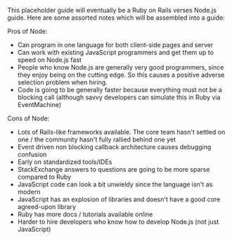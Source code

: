 This placeholder guide will eventually be a Ruby on Rails verses Node.js guide.  Here are some assorted notes which will be assembled into a guide:

Pros of Node:
* Can program in one language for both client-side pages and server
* Can work with existing JavaScript programmers and get them up to speed on Node.js fast
* People who know Node.js are generally very good programmers, since they enjoy being on the cutting edge.  So this causes a positive adverse selection problem when hiring.
* Code is going to be generally faster because everything must not be a blocking call (although savvy developers can simulate this in Ruby via EventMachine)

Cons of Node:
* Lots of Rails-like frameworks available. The core team hasn't settled on one / the community hasn't fully rallied behind one yet
* Event driven non blocking callback architecture causes debugging confusion
* Early on standardized tools/IDEs
* StackExchange answers to questions are going to be more sparse compared to Ruby
* JavaScript code can look a bit unwieldy since the language isn't as modern
* JavaScript has an explosion of libraries and doesn't have a good core agreed-upon library
* Ruby has more docs / tutorials available online
* Harder to hire developers who know how to develop Node.js (not just JavaScript)

